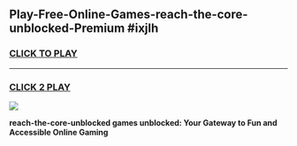 
## Play-Free-Online-Games-reach-the-core-unblocked-Premium #ixjlh
<h3>
<a href="https://premium.freeplayer.one?title=reach-the-core-unblocked&ref=8M">CLICK TO PLAY</a></h3>
<hr>

<h3>
<a href="https://premium.freeplayer.one?title=reach-the-core-unblocked&ref=8M">CLICK 2 PLAY</a>
  
</h3>

<a href="https://premium.freeplayer.one?title=reach-the-core-unblocked&ref=8M"><img src="https://clearcache.store/games.png"></a>


**reach-the-core-unblocked games unblocked: Your Gateway to Fun and Accessible Online Gaming**
